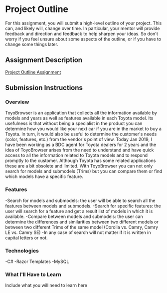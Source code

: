 # Project Outline
For this assignment, you will submit a high-level outline of your project. This can, and likely will, change over time. In particular, your mentor will provide feedback and direction and feedback to help sharpen your ideas. So don't worry if you feel unsure about some aspects of the outline, or if you have to change some things later.

## Assignment Description
[Project Outline Assignment](https://education.launchcode.org/liftoff/assignments/project-outline/)

## Submission Instructions

### Overview
ToyoBrowser is an application that collects all the information available by models and years as well as features available in each Toyota model. Its usefulness is that without being a specialist in the product you can determine how you would like your next car if you are in the market to buy a Toyota. In turn, it would also be useful to determine the customer's needs (color, features, etc.) from the vendor's point of view.
Today Jan 2019, I have been working as a BDC agent for Toyota dealers for 2 years and the idea of ToyoBrowser arises from the need to understand and have quick access to all the information related to Toyota models and to respond promptly to the customer. Although Toyota has some related applications these are a bit obsolete and limited. With ToyoBrowser you can not only search for models and submodels (Trims) but you can compare them or find which models have a specific feature.
### Features
-Search for models and submodels: the user will be able to search all the features between models and submodels.
-Search for specific features: the user will search for a feature and get a result list of models in which it is available.
-Compare between models and submodels: the user can determine the differences and similarities between two different models or between two different Trims of the same model (Corolla vs. Camry, Camry LE vs. Camry SE)
-In any case of search will not matter if it is written in capital letters or not.
### Technologies
-C#
-Razor Templates
-MySQL

### What I'll Have to Learn
Include what you will need to learn here
